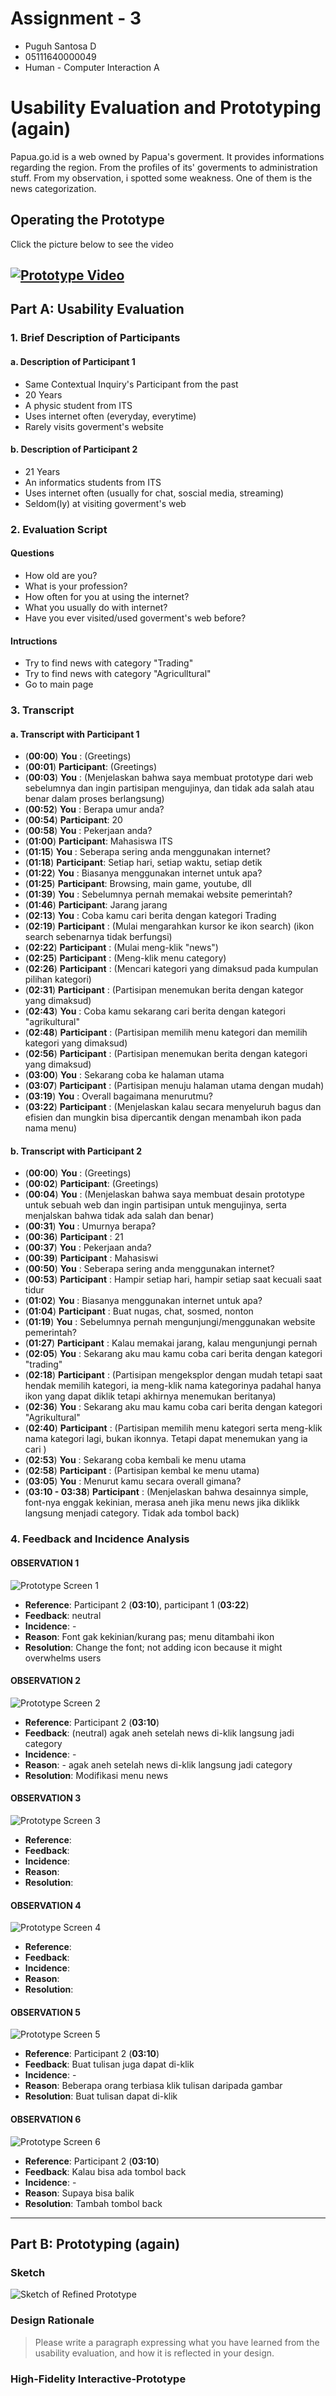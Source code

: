 # Assignment - 3
- Puguh Santosa D
- 05111640000049
- Human - Computer Interaction A

# Usability Evaluation and Prototyping (again)
Papua.go.id is a web owned by Papua's goverment. It provides informations regarding the region. From the profiles of its' goverments to administration stuff. From my observation, i spotted some weakness. One of them is the news categorization.

## Operating the Prototype

Click the picture below to see the video

[![Prototype Video](https://i.ytimg.com/vi/5itnLo8iGFY/hqdefault.jpg)](https://youtu.be/5itnLo8iGFY)
---

## Part A: Usability Evaluation

### 1. Brief Description of Participants

#### a. Description of Participant 1
- Same Contextual Inquiry's Participant from the past
- 20 Years
- A physic student from ITS
- Uses internet often (everyday, everytime)
- Rarely visits goverment's website

#### b. Description of Participant 2
- 21 Years
- An informatics students from ITS
- Uses internet often (usually for chat, soscial media, streaming)
- Seldom(ly) at visiting goverment's web

### 2. Evaluation Script
#### Questions
- How old are you?
- What is your profession?
- How often for you at using the internet?
- What you usually do with internet?
- Have you ever visited/used goverment's web before?

#### Intructions
- Try to find news with category "Trading"
- Try to find news with category "Agriculltural"
- Go to main page


### 3. Transcript

#### a. Transcript with Participant 1
- (**00:00**) **You**        : (Greetings)
- (**00:01**) **Participant**: (Greetings)
- (**00:03**) **You**        : (Menjelaskan bahwa saya membuat prototype dari web sebelumnya dan ingin partisipan mengujinya, dan tidak ada salah atau benar dalam proses berlangsung)
- (**00:52**) **You**        : Berapa umur anda?
- (**00:54**) **Participant**: 20
- (**00:58**) **You**        : Pekerjaan anda?
- (**01:00**) **Participant**: Mahasiswa ITS
- (**01:15**) **You**        : Seberapa sering anda menggunakan internet?    
- (**01:18**) **Participant**: Setiap hari, setiap waktu, setiap detik
- (**01:22**) **You**        : Biasanya menggunakan internet untuk apa?
- (**01:25**) **Participant**: Browsing, main game, youtube, dll
- (**01:39**) **You** : Sebelumnya pernah memakai website pemerintah?
- (**01:46**) **Participant**: Jarang jarang
- (**02:13**) **You** : Coba kamu cari berita dengan kategori Trading
- (**02:19**) **Participant** : (Mulai mengarahkan kursor ke ikon search) (ikon search sebenarnya tidak berfungsi)
- (**02:22**) **Participant** : (Mulai meng-klik "news")
- (**02:25**) **Participant** : (Meng-klik menu category)
- (**02:26**) **Participant** : (Mencari kategori yang dimaksud pada kumpulan pilihan kategori)
- (**02:31**) **Participant** : (Partisipan menemukan berita dengan kategor yang dimaksud)
- (**02:43**) **You** : Coba kamu sekarang cari berita dengan kategori "agrikultural"
- (**02:48**) **Participant** : (Partisipan memilih menu kategori dan memilih kategori yang dimaksud)
- (**02:56**) **Participant** : (Partisipan menemukan berita dengan kategori yang dimaksud)
- (**03:00**) **You** : Sekarang coba ke halaman utama
- (**03:07**) **Participant** : (Partisipan menuju halaman utama dengan mudah)
- (**03:19**) **You** : Overall bagaimana menurutmu?
- (**03:22**) **Participant** : (Menjelaskan kalau secara menyeluruh bagus dan efisien dan mungkin bisa dipercantik dengan menambah ikon pada nama menu)

#### b. Transcript with Participant 2
 - (**00:00**) **You** : (Greetings)
 - (**00:02**) **Participant**: (Greetings)
 - (**00:04**) **You** : (Menjelaskan bahwa saya membuat desain prototype untuk sebuah web dan ingin partisipan untuk mengujinya, serta menjalskan bahwa tidak ada salah dan benar) 
 - (**00:31**) **You** : Umurnya berapa?
 - (**00:36**) **Participant** : 21
 - (**00:37**) **You** : Pekerjaan anda?
 - (**00:39**) **Participant** : Mahasiswi
 - (**00:50**) **You** : Seberapa sering anda menggunakan internet?
 - (**00:53**) **Participant** : Hampir setiap hari, hampir setiap saat kecuali saat tidur
 - (**01:02**) **You** : Biasanya menggunakan internet untuk apa?
 - (**01:04**) **Participant** : Buat nugas, chat, sosmed, nonton
 - (**01:19**) **You** : Sebelumnya pernah mengunjungi/menggunakan website pemerintah?
 - (**01:27**) **Participant** : Kalau memakai jarang, kalau mengunjungi pernah
 - (**02:05**) **You** : Sekarang aku mau kamu coba cari berita dengan kategori "trading"
 - (**02:18**) **Participant** : (Partisipan mengeksplor dengan mudah tetapi saat hendak memilih kategori, ia meng-klik nama kategorinya padahal hanya ikon yang dapat diklik tetapi akhirnya menemukan beritanya)
 - (**02:36**) **You** : Sekarang aku mau kamu coba cari berita dengan kategori "Agrikultural"
 - (**02:40**) **Participant** : (Partisipan memilih menu kategori  serta meng-klik nama kategori lagi, bukan ikonnya. Tetapi dapat menemukan yang ia cari )
 - (**02:53**) **You** : Sekarang coba kembali ke menu utama
 - (**02:58**) **Participant** : (Partisipan kembal ke menu utama)
 - (**03:05**) **You** : Menurut kamu secara overall gimana?
 - (**03:10 - 03:38**) **Participant** : (Menjelaskan bahwa desainnya simple, font-nya enggak kekinian, merasa aneh jika menu news jika diklikk langsung menjadi category. Tidak ada tombol back)

### 4. Feedback and Incidence Analysis

#### OBSERVATION 1
![Prototype Screen 1](Img/1.Main.png)

 - **Reference**: Participant 2 (**03:10**), participant 1 (**03:22**)
 - **Feedback**: neutral
 - **Incidence**: -
 - **Reason**: Font gak kekinian/kurang pas; menu ditambahi ikon
 - **Resolution**: Change the font; not adding icon because it might overwhelms users
 
#### OBSERVATION 2
![Prototype Screen 2](Img/2.News.png)

 - **Reference**: Participant 2 (**03:10**)
 - **Feedback**: (neutral) agak aneh setelah news di-klik langsung jadi category
 - **Incidence**: -
 - **Reason**: - agak aneh setelah news di-klik langsung jadi category
 - **Resolution**: Modifikasi menu news
 
#### OBSERVATION 3
![Prototype Screen 3](Img/3.First.png)

 - **Reference**:  
 - **Feedback**: 
 - **Incidence**: 
 - **Reason**: 
 - **Resolution**: 
 
#### OBSERVATION 4
![Prototype Screen 4](Img/4.Second.png)

 - **Reference**:  
 - **Feedback**: 
 - **Incidence**: 
 - **Reason**: 
 - **Resolution**: 
 
 #### OBSERVATION 5
![Prototype Screen 5](Img/5.Third.png)

 - **Reference**:  Participant 2 (**03:10**)
 - **Feedback**: Buat tulisan juga dapat di-klik
 - **Incidence**: -
 - **Reason**: Beberapa orang terbiasa klik tulisan daripada gambar
 - **Resolution**: Buat tulisan dapat di-klik

#### OBSERVATION 6
![Prototype Screen 6](Img/6.TheNews.png)

 - **Reference**:  Participant 2 (**03:10**)
 - **Feedback**: Kalau bisa ada tombol back
 - **Incidence**: -
 - **Reason**: Supaya bisa balik
 - **Resolution**: Tambah tombol back

 ---


## Part B: Prototyping (again)

### Sketch


![Sketch of Refined Prototype](Sketch.jpg)

### Design Rationale
> Please write a paragraph expressing what you have learned from the usability evaluation, 
> and how it is reflected in your design.

### High-Fidelity Interactive-Prototype

